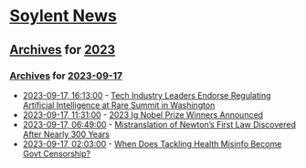 # [Soylent News](../../../README.md)

## [Archives](../../index.md) for [2023](../index.md)

### [Archives](../../index.md) for [2023-09-17](index.md)

* [2023-09-17, 16:13:00](https://soylentnews.org/article.pl?sid=23/09/17/0720239&from=rss) - [Tech Industry Leaders Endorse Regulating Artificial Intelligence at Rare Summit in Washington](https://soylentnews.org/article.pl?sid=23/09/17/0720239&from=rss)
* [2023-09-17, 11:31:00](https://soylentnews.org/article.pl?sid=23/09/16/0913216&from=rss) - [2023 Ig Nobel Prize Winners Announced](https://soylentnews.org/article.pl?sid=23/09/16/0913216&from=rss)
* [2023-09-17, 06:49:00](https://soylentnews.org/article.pl?sid=23/09/15/0610206&from=rss) - [Mistranslation of Newton’s First Law Discovered After Nearly 300 Years](https://soylentnews.org/article.pl?sid=23/09/15/0610206&from=rss)
* [2023-09-17, 02:03:00](https://soylentnews.org/article.pl?sid=23/09/15/065240&from=rss) - [When Does Tackling Health Misinfo Become Govt Censorship?](https://soylentnews.org/article.pl?sid=23/09/15/065240&from=rss)
